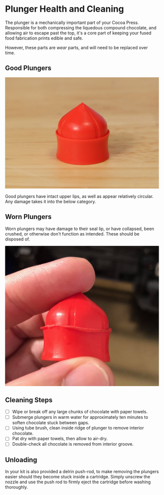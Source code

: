 # Plunger Health and Cleaning

The plunger is a mechanically important part of your Cocoa Press. Responsible for both compressing the liquedous compound chocolate, and allowing air to escape past the top, it's a core part of keeping your fused food fabrication prints edible and safe.

However, these parts are *wear* parts, and will need to be replaced over time.

## Good Plungers

![Intact, undamaged plunger](../img/printer/loading/good_plunger.png)

Good plungers have intact upper lips, as well as appear relatively circular.  Any damage takes it into the below category.

## Worn Plungers

Worn plungers may have damage to their seal lip, or have collapsed, been crushed, or otherwise don't function as intended.  These should be disposed of.

![](../img/printer/loading/damaged_plunger.jpg)

## Cleaning Steps

- [ ] Wipe or break off any large chunks of chocolate with paper towels.
- [ ] Submerge plungers in warm water for approximately ten minutes to soften chocolate stuck between gaps.
- [ ] Using tube brush, clean inside ridge of plunger to remove interior chocolate.
- [ ] Pat dry with paper towels, then allow to air-dry.
- [ ] Double-check all chocolate is removed from interior groove.

## Unloading

In your kit is also provided a delrin push-rod, to make removing the plungers easier should they become stuck inside a cartridge.  Simply unscrew the nozzle and use the push rod to firmly eject the cartridge before washing thoroughly.